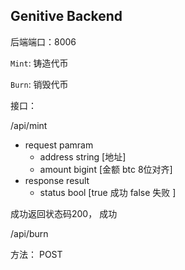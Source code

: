 ## Genitive Backend 


后端端口：8006

`Mint`: 铸造代币

`Burn`: 销毁代币


接口：

/api/mint 
- request pamram
  - address string [地址]
  - amount bigint [金额 btc 8位对齐]
- response result
  - status bool [true 成功 false 失败 ]

成功返回状态码200， 成功

/api/burn

方法：
POST

